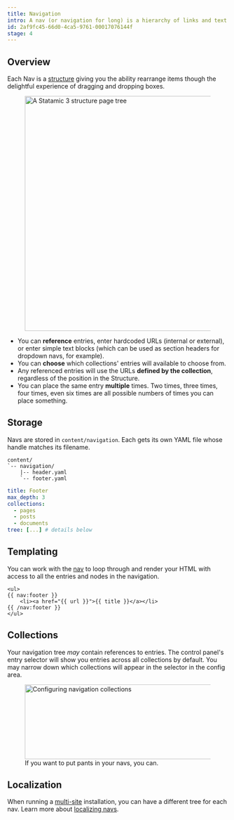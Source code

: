 ```yaml
---
title: Navigation
intro: A nav (or navigation for long) is a hierarchy of links and text nodes that are used to build navs and menus on the frontend of your site.
id: 2af9fc45-66d0-4ca5-9761-00017076144f
stage: 4
---
```

## Overview

Each Nav is a [structure](/structures) giving you the ability rearrange items though the delightful experience of dragging and dropping boxes.

<figure>
    <img src="/img/structure.png" alt="A Statamic 3 structure page tree" width="535">
</figure>


- You can **reference** entries, enter hardcoded URLs (internal or external), or enter simple text blocks (which can be used as section headers for dropdown navs, for example).
- You can **choose** which collections' entries will available to choose from.
- Any referenced entries will use the URLs **defined by the collection**, regardless of the position in the Structure.
- You can place the same entry **multiple** times. Two times, three times, four times, even six times are all possible numbers of times you can place something.

## Storage

Navs are stored in `content/navigation`. Each gets its own YAML file whose handle matches its filename.

``` files
content/
`-- navigation/
    |-- header.yaml
    `-- footer.yaml
```

``` yaml
title: Footer
max_depth: 3
collections:
  - pages
  - posts
  - documents
tree: [...] # details below
```


## Templating

You can work with the [nav](/tags/nav) to loop through and render your HTML with access to all the entries and nodes in the navigation.

```
<ul>
{{ nav:footer }}
    <li><a href="{{ url }}">{{ title }}</a></li>
{{ /nav:footer }}
</ul>
```

## Collections

Your navigation tree _may_ contain references to entries. The control panel's entry selector will show you entries across all collections by default. You may narrow down which collections will appear in the selector in the config area.

<figure>
    <img src="/img/navigation-collection-picker.png" alt="Configuring navigation collections" width="556" height="170">
    <figcaption>If you want to put pants in your navs, you can.</figcaption>
</figure>

## Localization

When running a [multi-site](/multi-site) installation, you can have a different tree for each nav. Learn more about [localizing navs](/knowledge-base/localizing-navigation).
